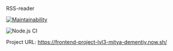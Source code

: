 RSS-reader

[![Maintainability](https://api.codeclimate.com/v1/badges/4b1c8f976557e9ed06d6/maintainability)](https://codeclimate.com/github/MityaDementiy/frontend-project-lvl3/maintainability)

![Node.js CI](https://github.com/MityaDementiy/frontend-project-lvl3/workflows/Node.js%20CI/badge.svg?branch=master&event=push)

Project URL: https://frontend-project-lvl3-mitya-dementiy.now.sh/